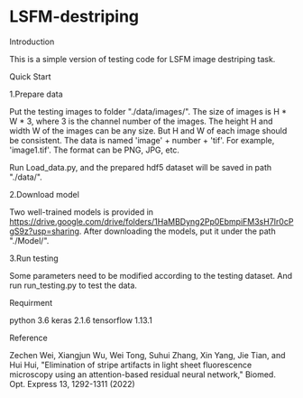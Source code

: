 # LSFM-destriping

Introduction

This is a simple version of testing code for LSFM image destriping task.

Quick Start

1.Prepare data

Put the testing images to folder "./data/images/". The size of images is H * W * 3, where 3 is the channel number of the images. The height H and width W of the images can be any size. But H and W of each image should be consistent. The data is named 'image' + number + 'tif'. For example, 'image1.tif'. The format can be PNG, JPG, etc.

Run Load_data.py, and the prepared hdf5 dataset will be saved in path "./data/".

2.Download model

Two well-trained models is provided in https://drive.google.com/drive/folders/1HaMBDyng2Pp0EbmpiFM3sH7Ir0cPgS9z?usp=sharing. After downloading the models, put it under the path "./Model/".

3.Run testing

Some parameters need to be modified according to the testing dataset. And run run_testing.py to test the data.

Requirment

python 3.6
keras 2.1.6
tensorflow 1.13.1

Reference

Zechen Wei, Xiangjun Wu, Wei Tong, Suhui Zhang, Xin Yang, Jie Tian, and Hui Hui, "Elimination of stripe artifacts in light sheet fluorescence microscopy using an attention-based residual neural network," Biomed. Opt. Express 13, 1292-1311 (2022)

